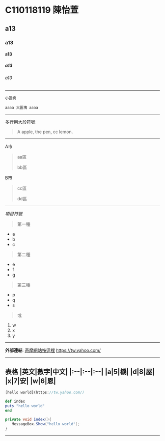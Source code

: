 # C110118119 陳怡萱
## a13
### a13
#### a13
##### a13
###### a13
---
`小區塊`
```
aaaa 大區塊 aaaa
```
***
多行用大於符號
> A apple,
> the pen,
> cc lemon.

___

A市
> aa區
>
> bb區

B市
> cc區
>
> dd區

***

*項目符號*
>第一種
* a
* b
* c
>第二種
+ e
+ f
+ g
>第三種
- p
- q
- s
>或
1. w
2. x
3. y
---
**外部連結**:
[奇摩網站按這裡](https://tw.yahoo.com/)
<https://tw.yahoo.com/>
***
表格
|英文|數字|中文|
|:--|:--|:--|
|a|5|機|
|d|8|屋|
|x|7|安|
|w|6|恩|
---
```js
[hello world](https://tw.yahoo.com/)
```
```ruby
def index
puts "hello world"
end
```
```csharp
private void index(){
   MessageBox.Show("hello world");
}
```
---












